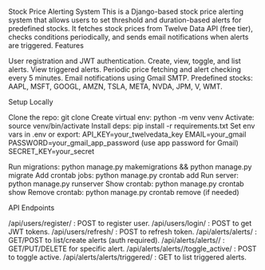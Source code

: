 Stock Price Alerting System
This is a Django-based stock price alerting system that allows users to set threshold and duration-based alerts for predefined stocks. It fetches stock prices from Twelve Data API (free tier), checks conditions periodically, and sends email notifications when alerts are triggered.
Features

User registration and JWT authentication.
Create, view, toggle, and list alerts.
View triggered alerts.
Periodic price fetching and alert checking every 5 minutes.
Email notifications using Gmail SMTP.
Predefined stocks: AAPL, MSFT, GOOGL, AMZN, TSLA, META, NVDA, JPM, V, WMT.

Setup Locally

Clone the repo: git clone <repo-url>
Create virtual env: python -m venv venv
Activate: source venv/bin/activate
Install deps: pip install -r requirements.txt
Set env vars in .env or export:
API_KEY=your_twelvedata_key
EMAIL=your_gmail
PASSWORD=your_gmail_app_password (use app password for Gmail)
SECRET_KEY=your_secret


Run migrations: python manage.py makemigrations && python manage.py migrate
Add crontab jobs: python manage.py crontab add
Run server: python manage.py runserver
Show crontab: python manage.py crontab show
Remove crontab: python manage.py crontab remove (if needed)

API Endpoints

/api/users/register/ : POST to register user.
/api/users/login/ : POST to get JWT tokens.
/api/users/refresh/ : POST to refresh token.
/api/alerts/alerts/ : GET/POST to list/create alerts (auth required).
/api/alerts/alerts/<id>/ : GET/PUT/DELETE for specific alert.
/api/alerts/alerts/<id>/toggle_active/ : POST to toggle active.
/api/alerts/alerts/triggered/ : GET to list triggered alerts.


